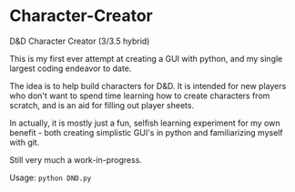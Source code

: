 # Character-Creator
D&amp;D Character Creator (3/3.5 hybrid)

This is my first ever attempt at creating a GUI with python, and my single largest coding endeavor to date.

The idea is to help build characters for D&D. 
It is intended for new players who don't want to spend time learning how to create characters from scratch, 
and is an aid for filling out player sheets.

In actually, it is mostly just a fun, selfish learning experiment for my own benefit - both creating
simplistic GUI's in python and familiarizing myself with git.
 
 Still very much a work-in-progress.
 
 Usage:
`python DND.py`
